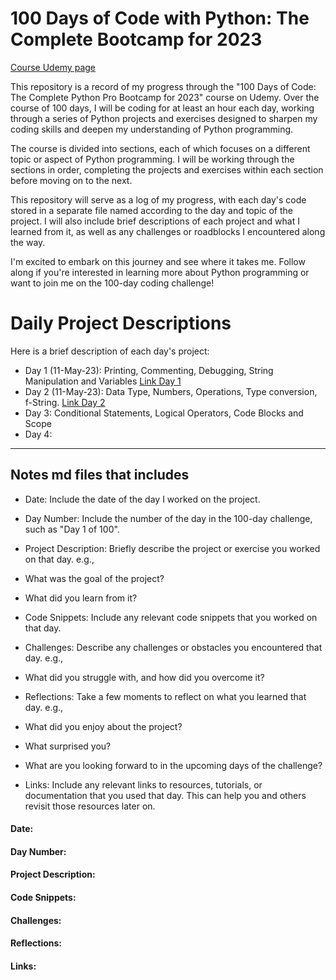 # 100 Days of Code with Python: The Complete Bootcamp for 2023
[Course Udemy page](https://www.udemy.com/course/100-days-of-code/)

This repository is a record of my progress through the "100 Days of Code: The Complete Python Pro Bootcamp for 2023" course on Udemy. Over the course of 100 days, I will be coding for at least an hour each day, working through a series of Python projects and exercises designed to sharpen my coding skills and deepen my understanding of Python programming.

The course is divided into sections, each of which focuses on a different topic or aspect of Python programming. I will be working through the sections in order, completing the projects and exercises within each section before moving on to the next.

This repository will serve as a log of my progress, with each day's code stored in a separate file named according to the day and topic of the project. I will also include brief descriptions of each project and what I learned from it, as well as any challenges or roadblocks I encountered along the way.

I'm excited to embark on this journey and see where it takes me. Follow along if you're interested in learning more about Python programming or want to join me on the 100-day coding challenge!

# Daily Project Descriptions
Here is a brief description of each day's project:

- Day 1 (11-May-23): Printing, Commenting, Debugging, String Manipulation and Variables [Link Day 1](https://github.com/ralamds/python_100_days_code/tree/main/day_1)
- Day 2 (11-May-23): Data Type, Numbers, Operations, Type conversion, f-String. [Link Day 2](https://github.com/ralamds/python_100_days_code/tree/main/day_2) 
- Day 3: Conditional Statements, Logical Operators, Code Blocks and Scope 
- Day 4: 


---------------------------
## Notes md files that includes  

- Date: Include the date of the day I worked on the project.

- Day Number: Include the number of the day in the 100-day challenge, such as "Day 1 of 100".

- Project Description: Briefly describe the project or exercise you worked on that day. e.g., 
 - What was the goal of the project? 
 - What did you learn from it?

- Code Snippets: Include any relevant code snippets that you worked on that day. 

- Challenges: Describe any challenges or obstacles you encountered that day. e.g., 
 - What did you struggle with, and how did you overcome it?

- Reflections: Take a few moments to reflect on what you learned that day. e.g., 
 - What did you enjoy about the project? 
 - What surprised you? 
 - What are you looking forward to in the upcoming days of the challenge?

- Links: Include any relevant links to resources, tutorials, or documentation that you used that day. This can help you and others revisit those resources later on.

#### Date: 
#### Day Number: 
#### Project Description: 
#### Code Snippets: 
#### Challenges: 
#### Reflections: 
#### Links: 